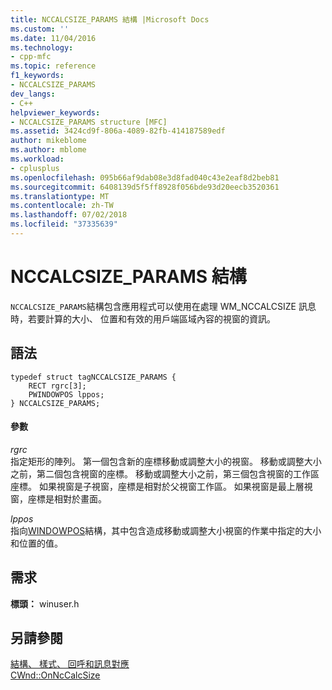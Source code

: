 ```yaml
---
title: NCCALCSIZE_PARAMS 結構 |Microsoft Docs
ms.custom: ''
ms.date: 11/04/2016
ms.technology:
- cpp-mfc
ms.topic: reference
f1_keywords:
- NCCALCSIZE_PARAMS
dev_langs:
- C++
helpviewer_keywords:
- NCCALCSIZE_PARAMS structure [MFC]
ms.assetid: 3424cd9f-806a-4089-82fb-414187589edf
author: mikeblome
ms.author: mblome
ms.workload:
- cplusplus
ms.openlocfilehash: 095b66af9dab08e3d8fad040c43e2eaf8d2beb81
ms.sourcegitcommit: 6408139d5f5ff8928f056bde93d20eecb3520361
ms.translationtype: MT
ms.contentlocale: zh-TW
ms.lasthandoff: 07/02/2018
ms.locfileid: "37335639"
---
```

# <a name="nccalcsizeparams-structure"></a>NCCALCSIZE_PARAMS 結構
`NCCALCSIZE_PARAMS`結構包含應用程式可以使用在處理 WM_NCCALCSIZE 訊息時，若要計算的大小、 位置和有效的用戶端區域內容的視窗的資訊。  
  
## <a name="syntax"></a>語法  
  
```  
typedef struct tagNCCALCSIZE_PARAMS {  
    RECT rgrc[3];  
    PWINDOWPOS lppos;  
} NCCALCSIZE_PARAMS;  
```  
  
#### <a name="parameters"></a>參數  
 *rgrc*  
 指定矩形的陣列。 第一個包含新的座標移動或調整大小的視窗。 移動或調整大小之前，第二個包含視窗的座標。 移動或調整大小之前，第三個包含視窗的工作區座標。 如果視窗是子視窗，座標是相對於父視窗工作區。 如果視窗是最上層視窗，座標是相對於畫面。  
  
 *lppos*  
 指向[WINDOWPOS](../../mfc/reference/windowpos-structure1.md)結構，其中包含造成移動或調整大小視窗的作業中指定的大小和位置的值。  
  
## <a name="requirements"></a>需求  
 **標頭：** winuser.h  
  
## <a name="see-also"></a>另請參閱  
 [結構、 樣式、 回呼和訊息對應](../../mfc/reference/structures-styles-callbacks-and-message-maps.md)   
 [CWnd::OnNcCalcSize](../../mfc/reference/cwnd-class.md#onnccalcsize)


